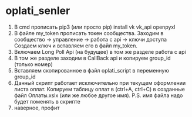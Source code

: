 # oplati_senler
1) В cmd прописать 
pip3 (или просто pip) install vk vk_api openpyxl
2) В файле my_token прописать токен сообщества. Заходим в сообщество -> управление -> работа с api -> ключи доступа
Создаем ключ и вставляем его в файл my_token.
3) Включаем Long Poll Api (на будущее) в том же разделе работа с api
4) В том же разделе заходим в CallBack api и копируем group_id (только номер)
5) Вставляем скопированное в файл oplati_script в переменную group_id
6) Данный скрипт работает исключительно при текущем оформлении листа оплат. Копируем таблицу оплат в (ctrl+A, ctrl+C) в созданные файл Оплаты.xslx (или же любое другое имя). P.S. имя файла надо будет поменять в скрипте
7) наверное, профит
